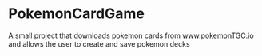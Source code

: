 # PokemonCardGame
 
A small project that downloads pokemon cards from www.pokemonTGC.io and allows the user to create and save pokemon decks
